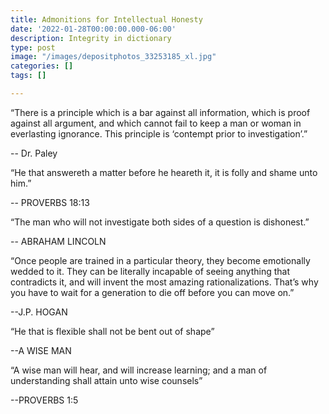 ```yaml
---
title: Admonitions for Intellectual Honesty
date: '2022-01-28T00:00:00.000-06:00'
description: Integrity in dictionary
type: post
image: "/images/depositphotos_33253185_xl.jpg"
categories: []
tags: []

---
```

“There is a principle which is a bar against all information, which is proof against all argument, and which cannot fail to keep a man or woman in everlasting ignorance. This principle is ‘contempt prior to investigation’.”

\-- Dr. Paley

“He that answereth a matter before he heareth it, it is folly and shame unto him.”

\-- PROVERBS 18:13

“The man who will not investigate both sides of a question is dishonest.”

\-- ABRAHAM LINCOLN

“Once people are trained in a particular theory, they become emotionally wedded to it. They can be literally incapable of seeing anything that contradicts it, and will invent the most amazing rationalizations. That’s why you have to wait for a generation to die off before you can move on.”

\--J.P. HOGAN

“He that is flexible shall not be bent out of shape”

\--A WISE MAN

“A wise man will hear, and will increase learning; and a man of understanding shall attain unto wise counsels”

\--PROVERBS 1:5